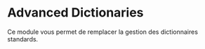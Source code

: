 Advanced Dictionaries
========================
Ce module vous permet de remplacer la gestion des dictionnaires standards.
